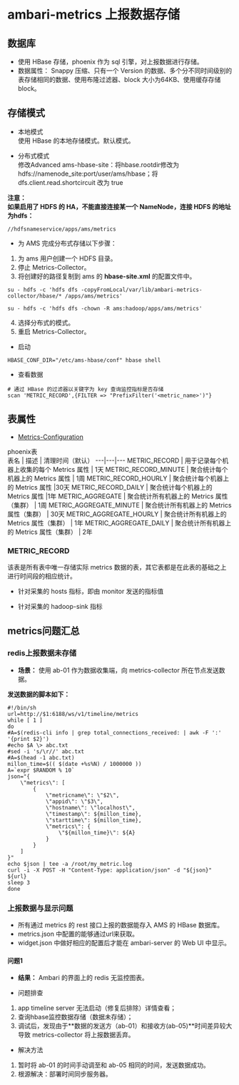 # ambari-metrics 上报数据存储

## 数据库

- 使用 HBase 存储，phoenix 作为 sql 引擎，对上报数据进行存储。
- 数据属性： Snappy 压缩、只有一个 Version 的数据、多个分不同时间级别的表存储相同的数据、使用布隆过滤器、block 大小为64KB、使用缓存存储 block。

## 存储模式

- 本地模式  
使用 HBase 的本地存储模式。默认模式。

- 分布式模式  
修改Advanced ams-hbase-site：将hbase.rootdir修改为hdfs://namenode_site:port/user/ams/hbase；将 dfs.client.read.shortcircuit 改为 true

**注意：**  
**如果启用了 HDFS 的 HA，不能直接连接某一个 NameNode，连接 HDFS 的地址为hdfs：**  

```
//hdfsnameservice/apps/ams/metrics
```

- 为 AMS 完成分布式存储以下步骤：
1. 为 ams 用户创建一个 HDFS 目录。
2. 停止 Metrics-Collector。
3. 将创建好的路径复制到 ams 的 **hbase-site.xml** 的配置文件中。

```
su - hdfs -c 'hdfs dfs -copyFromLocal/var/lib/ambari-metrics-collector/hbase/* /apps/ams/metrics'

su - hdfs -c 'hdfs dfs -chown -R ams:hadoop/apps/ams/metrics'
```

4. 选择分布式的模式。
5. 重启 Metrics-Collector。

- 启动  

```
HBASE_CONF_DIR="/etc/ams-hbase/conf" hbase shell
```

- 查看数据

```
# 通过 HBase 的过滤器以关键字为 key 查询监控指标是否存储
scan 'METRIC_RECORD',{FILTER => "PrefixFilter('<metric_name>')"}
```

## 表属性

- [Metrics-Configuration](https://cwiki.apache.org/confluence/display/AMBARI/Configuration)

phoenix表  
表名 | 描述 | 清理时间（默认） 
---|---|---
METRIC_RECORD | 用于记录每个机器上收集的每个 Metrics 属性 | 1天 
METRIC_RECORD_MINUTE | 聚合统计每个机器上的 Metrics 属性 | 1周 
METRIC_RECORD_HOURLY | 聚合统计每个机器上的 Metrics 属性 |30天 
METRIC_RECORD_DAILY | 聚合统计每个机器上的 Metrics 属性 |1年 
METRIC_AGGREGATE | 聚合统计所有机器上的 Metrics 属性（集群） | 1周 
METRIC_AGGREGATE_MINUTE | 聚合统计所有机器上的 Metrics 属性（集群） | 30天 
METRIC_AGGREGATE_HOURLY | 聚合统计所有机器上的 Metrics 属性（集群） | 1年 
METRIC_AGGREGATE_DAILY | 聚合统计所有机器上的 Metrics 属性（集群） | 2年 

###  METRIC_RECORD

该表是所有表中唯一存储实际 metrics 数据的表，其它表都是在此表的基础之上进行时间段的相应统计。

- 针对采集的 hosts 指标，即由 monitor 发送的指标值


- 针对采集的 hadoop-sink 指标


## metrics问题汇总

### redis上报数据未存储

- **场景：** 使用 ab-01 作为数据收集端，向 metrics-collector 所在节点发送数据。
 
**发送数据的脚本如下：**

```shell
#!/bin/sh
url=http://$1:6188/ws/v1/timeline/metrics
while [ 1 ]
do
#A=$(redis-cli info | grep total_connections_received: | awk -F ':' '{print $2}')
#echo $A \> abc.txt
#sed -i 's/\r//' abc.txt
#A=$(head -1 abc.txt)
millon_time=$(( $(date +%s%N) / 1000000 ))
A=`expr $RANDOM % 10`
json="{
    \"metrics\": [
        {
            \"metricname\": \"$2\",
            \"appid\": \"$3\",
            \"hostname\": \"localhost\",
            \"timestamp\": ${millon_time},
            \"starttime\": ${millon_time},
            \"metrics\": {
                \"${millon_time}\": ${A}
            }
        }
    ]
}"
echo $json | tee -a /root/my_metric.log
curl -i -X POST -H "Content-Type: application/json" -d "${json}" ${url}
sleep 3
done
```

### 上报数据与显示问题

- 所有通过 metrics 的 rest 接口上报的数据能存入 AMS 的 HBase 数据库。
- metrics.json 中配置的能够通过url来获取。
- widget.json 中做好相应的配置后才能在 ambari-server 的 Web UI 中显示。

#### 问题1

- **结果：** Ambari 的界面上的 redis 无监控图表。

- 问题排查

1. app timeline server 无法启动（修复后排除）详情查看；
2. 查询hbase监控数据存储（数据未存储）；
3. 调试后，发现由于**数据的发送方（ab-01）和接收方(ab-05)**时间差异较大导致 metrics-collector 将上报数据丢弃。

- 解决方法  
1. 暂时将 ab-01 的时间手动调至和 ab-05 相同的时间，发送数据成功。  
2. 根源解决：部署时间同步服务器。


